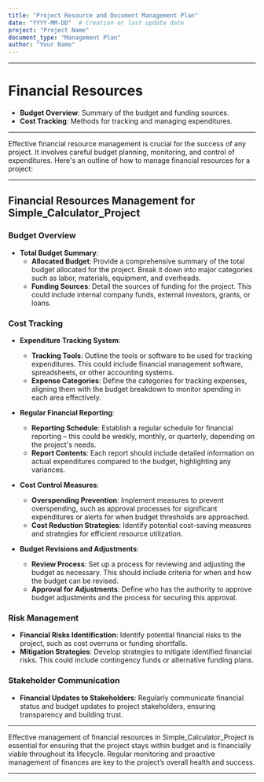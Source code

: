 ```yaml
---
title: "Project Resource and Document Management Plan"
date: "YYYY-MM-DD"  # Creation or last update date
project: "Project Name"
document_type: "Management Plan"
author: "Your Name"
---
```

---
# Financial Resources

- **Budget Overview**: Summary of the budget and funding sources.
- **Cost Tracking**: Methods for tracking and managing expenditures.

---
Effective financial resource management is crucial for the success of any project. It involves careful budget planning, monitoring, and control of expenditures. Here's an outline of how to manage financial resources for a project:

---

## Financial Resources Management for Simple_Calculator_Project

### Budget Overview
- **Total Budget Summary**: 
  - **Allocated Budget**: Provide a comprehensive summary of the total budget allocated for the project. Break it down into major categories such as labor, materials, equipment, and overheads.
  - **Funding Sources**: Detail the sources of funding for the project. This could include internal company funds, external investors, grants, or loans.

### Cost Tracking
- **Expenditure Tracking System**: 
  - **Tracking Tools**: Outline the tools or software to be used for tracking expenditures. This could include financial management software, spreadsheets, or other accounting systems.
  - **Expense Categories**: Define the categories for tracking expenses, aligning them with the budget breakdown to monitor spending in each area effectively.

- **Regular Financial Reporting**: 
  - **Reporting Schedule**: Establish a regular schedule for financial reporting – this could be weekly, monthly, or quarterly, depending on the project's needs.
  - **Report Contents**: Each report should include detailed information on actual expenditures compared to the budget, highlighting any variances.

- **Cost Control Measures**: 
  - **Overspending Prevention**: Implement measures to prevent overspending, such as approval processes for significant expenditures or alerts for when budget thresholds are approached.
  - **Cost Reduction Strategies**: Identify potential cost-saving measures and strategies for efficient resource utilization.

- **Budget Revisions and Adjustments**: 
  - **Review Process**: Set up a process for reviewing and adjusting the budget as necessary. This should include criteria for when and how the budget can be revised.
  - **Approval for Adjustments**: Define who has the authority to approve budget adjustments and the process for securing this approval.

### Risk Management
- **Financial Risks Identification**: Identify potential financial risks to the project, such as cost overruns or funding shortfalls.
- **Mitigation Strategies**: Develop strategies to mitigate identified financial risks. This could include contingency funds or alternative funding plans.

### Stakeholder Communication
- **Financial Updates to Stakeholders**: Regularly communicate financial status and budget updates to project stakeholders, ensuring transparency and building trust.

---

Effective management of financial resources in Simple_Calculator_Project is essential for ensuring that the project stays within budget and is financially viable throughout its lifecycle. Regular monitoring and proactive management of finances are key to the project’s overall health and success.

---
